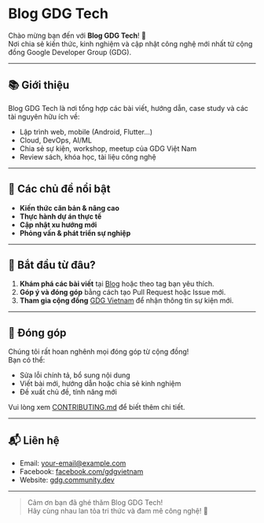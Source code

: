 # Blog GDG Tech

Chào mừng bạn đến với **Blog GDG Tech**! 🚀  
Nơi chia sẻ kiến thức, kinh nghiệm và cập nhật công nghệ mới nhất từ cộng đồng Google Developer Group (GDG).

---

## 📚 Giới thiệu

Blog GDG Tech là nơi tổng hợp các bài viết, hướng dẫn, case study và các tài nguyên hữu ích về:

- Lập trình web, mobile (Android, Flutter...)
- Cloud, DevOps, AI/ML
- Chia sẻ sự kiện, workshop, meetup của GDG Việt Nam
- Review sách, khóa học, tài liệu công nghệ

---

## 📝 Các chủ đề nổi bật

- **Kiến thức căn bản & nâng cao**
- **Thực hành dự án thực tế**
- **Cập nhật xu hướng mới**
- **Phỏng vấn & phát triển sự nghiệp**

---

## 🌟 Bắt đầu từ đâu?

1. **Khám phá các bài viết** tại [Blog](./blog) hoặc theo tag bạn yêu thích.
2. **Góp ý và đóng góp** bằng cách tạo Pull Request hoặc Issue mới.
3. **Tham gia cộng đồng** [GDG Vietnam](https://gdg.community.dev/) để nhận thông tin sự kiện mới.

---

## 🤝 Đóng góp

Chúng tôi rất hoan nghênh mọi đóng góp từ cộng đồng!  
Bạn có thể:

- Sửa lỗi chính tả, bổ sung nội dung
- Viết bài mới, hướng dẫn hoặc chia sẻ kinh nghiệm
- Đề xuất chủ đề, tính năng mới

Vui lòng xem [CONTRIBUTING.md](./CONTRIBUTING.md) để biết thêm chi tiết.

---

## 📬 Liên hệ

- Email: [your-email@example.com](mailto:your-email@example.com)
- Facebook: [facebook.com/gdgvietnam](https://facebook.com/gdgvietnam)
- Website: [gdg.community.dev](https://gdg.community.dev/)

---

> Cảm ơn bạn đã ghé thăm Blog GDG Tech!  
> Hãy cùng nhau lan tỏa tri thức và đam mê công nghệ! 🚀
